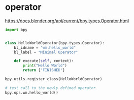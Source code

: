 # operator

https://docs.blender.org/api/current/bpy.types.Operator.html

```py
import bpy


class HelloWorldOperator(bpy.types.Operator):
    bl_idname = "wm.hello_world"
    bl_label = "Minimal Operator"

    def execute(self, context):
        print("Hello World")
        return {'FINISHED'}

bpy.utils.register_class(HelloWorldOperator)

# test call to the newly defined operator
bpy.ops.wm.hello_world()
```

